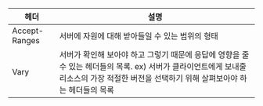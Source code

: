 |헤더|설명|
|---|---|
|Accept-Ranges|서버에 자원에 대해 받아들일 수 있는 범위의 형태|
|Vary|서버가 확인해 보아야 하고 그렇기 때문에 응답에 영향을 줄 수 있는 헤더들의 목록. ex) 서버가 클라이언트에게 보내줄 리소스의 가장 적절한 버전을 선택하기 위해 살펴보아야 하는 헤더들의 목록|